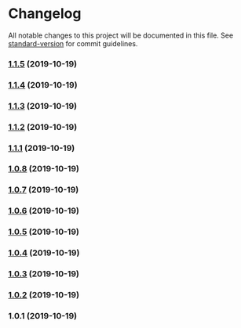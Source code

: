 # Changelog

All notable changes to this project will be documented in this file. See [standard-version](https://github.com/conventional-changelog/standard-version) for commit guidelines.

### [1.1.5](https://github.com/steven0811/nuxt-breakpoints/compare/v1.1.4...v1.1.5) (2019-10-19)

### [1.1.4](https://github.com/steven0811/nuxt-breakpoints/compare/v1.1.3...v1.1.4) (2019-10-19)

### [1.1.3](https://github.com/steven0811/nuxt-breakpoints/compare/v1.1.2...v1.1.3) (2019-10-19)

### [1.1.2](https://github.com/steven0811/nuxt-breakpoints/compare/v1.1.1...v1.1.2) (2019-10-19)

### [1.1.1](https://github.com/steven0811/nuxt-breakpoints/compare/v1.0.8...v1.1.1) (2019-10-19)

### [1.0.8](https://github.com/steven0811/nuxt-breakpoints/compare/v1.0.7...v1.0.8) (2019-10-19)

### [1.0.7](https://github.com/steven0811/nuxt-breakpoints/compare/v1.0.6...v1.0.7) (2019-10-19)

### [1.0.6](https://github.com/steven0811/nuxt-breakpoints/compare/v1.0.5...v1.0.6) (2019-10-19)

### [1.0.5](https://github.com/steven0811/nuxt-breakpoints/compare/v1.0.4...v1.0.5) (2019-10-19)

### [1.0.4](https://github.com/steven0811/nuxt-breakpoints/compare/v1.0.3...v1.0.4) (2019-10-19)

### [1.0.3](https://github.com/steven0811/nuxt-breakpoints/compare/v1.0.2...v1.0.3) (2019-10-19)

### [1.0.2](https://github.com/steven0811/nuxt-breakpoints/compare/v1.0.1...v1.0.2) (2019-10-19)

### 1.0.1 (2019-10-19)
